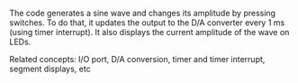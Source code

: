 The code generates a sine wave and changes its amplitude by pressing switches.
            To do that, it updates the output to the D/A converter every 1 ms (using timer 
            interrupt). It also displays the current amplitude of the wave on LEDs.

Related concepts:   I/O port, D/A conversion, timer and timer interrupt, segment displays, etc  
